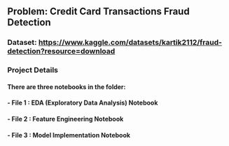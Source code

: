 ## **Problem: Credit Card Transactions Fraud Detection**

### **Dataset:** https://www.kaggle.com/datasets/kartik2112/fraud-detection?resource=download

### Project Details

#### There are three notebooks in the folder:

#### - File 1 : EDA (Exploratory Data Analysis) Notebook

#### - File 2 : Feature Engineering Notebook

#### - File 3 : Model Implementation Notebook
